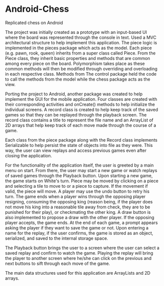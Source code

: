 # Android-Chess
Replicated chess on Android

The project was initially created as a prototype with an input-based UI where the board was represented through the console in text. Used a MVC architectural structure to help implement this application. The piece logic is implemented in the pieces package which acts as the model. Each piece (e.g. pawn, rook, queen) inherits from a super class called Piece. From the Piece class, they inherit basic properties and methods that are common among every piece on the board. Polymorphism takes place as these common methods will then be modified through overriding and overloading in each respective class. Methods from The control package held the code to call the methods from the model while the chess package acts as the view. 

Porting the project to Android, another package was created to help implement the GUI for the mobile application. Four classes are created with their corresponding activities and onCreate() methods to help initialize the individual screens. A record class is created to help keep track of the saved games so that they can be replayed through the playback screen. The record class contains a title to represent the file name and an ArrayList of 2D arrays that help keep track of each move made through the course of a game. 

Each class from the piece package along with the Record class implements Serializable to help persist the state of objects into file as they were. This way, the user can view replays and access previous games even after closing the application.

For the functionality of the application itself, the user is greeted by a main menu on start. From there, the user may start a new game or watch replays of saved games through the Playback button. Upon starting a new game, the game starts on White's turn. Piece may be moved by clicking on a piece and selecting a tile to move to or a piece to capture. If the movement if valid, the piece will move. A player may use the undo button to retry his turn. The game ends when a player wins through the opposing player resigning, consuming the opposing king (reason being, if the player does not move his king into a reasonable tile away from check, they are to be punished for their play), or checkmating the other king.
A draw button is also implemented to propose a draw with the other player. If the opposing player accepts, the game ends.
At the end of each game, a prompt appears asking the player if they want to save the game or not. Upon entering a name for the replay, if the user confirms, the game is stored as an object, serialized, and saved to the internal storage space. 

The Playback button brings the user to a screen where the user can select a saved replay and confirm to watch the game. Playing the replay will bring the player to another screen where he/she can click on the previous and next buttons to sift through each move of the game. 

The main data structures used for this application are ArrayLists and 2D arrays.


